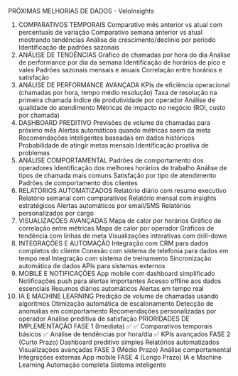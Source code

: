 PRÓXIMAS MELHORIAS DE DADOS - VeloInsights
1. COMPARATIVOS TEMPORAIS
Comparativo mês anterior vs atual com percentuais de variação
Comparativo semana anterior vs atual mostrando tendências
Análise de crescimento/declínio por período
Identificação de padrões sazonais
2. ANÁLISE DE TENDÊNCIAS
Gráfico de chamadas por hora do dia
Análise de performance por dia da semana
Identificação de horários de pico e vales
Padrões sazonais mensais e anuais
Correlação entre horários e satisfação
3. ANÁLISE DE PERFORMANCE AVANÇADA
KPIs de eficiência operacional (chamadas por hora, tempo médio resolução)
Taxa de resolução na primeira chamada
Índice de produtividade por operador
Análise de qualidade do atendimento
Métricas de impacto no negócio (ROI, custo por chamada)
4. DASHBOARD PREDITIVO
Previsões de volume de chamadas para próximo mês
Alertas automáticos quando métricas saem da meta
Recomendações inteligentes baseadas em dados históricos
Probabilidade de atingir metas mensais
Identificação proativa de problemas
5. ANÁLISE COMPORTAMENTAL
Padrões de comportamento dos operadores
Identificação dos melhores horários de trabalho
Análise de tipos de chamada mais comuns
Satisfação por tipo de atendimento
Padrões de comportamento dos clientes
6. RELATÓRIOS AUTOMATIZADOS
Relatório diário com resumo executivo
Relatório semanal com comparativos
Relatório mensal com insights estratégicos
Alertas automáticos por email/SMS
Relatórios personalizados por cargo
7. VISUALIZAÇÕES AVANÇADAS
Mapa de calor por horários
Gráfico de correlação entre métricas
Mapa de calor por operador
Gráficos de tendência com linhas de meta
Visualizações interativas com drill-down
8. INTEGRAÇÕES E AUTOMAÇÃO
Integração com CRM para dados completos do cliente
Conexão com sistema de telefonia para dados em tempo real
Integração com sistema de treinamento
Sincronização automática de dados
APIs para sistemas externos
9. MOBILE E NOTIFICAÇÕES
App mobile com dashboard simplificado
Notificações push para alertas importantes
Acesso offline aos dados essenciais
Resumos diários automáticos
Alertas em tempo real
10. IA E MACHINE LEARNING
Predição de volume de chamadas usando algoritmos
Otimização automática de escalonamento
Detecção de anomalias em comportamento
Recomendações personalizadas por operador
Análise preditiva de satisfação
PRIORIDADES DE IMPLEMENTAÇÃO
FASE 1 (Imediata) ✅
✅ Comparativos temporais básicos
✅ Análise de tendências por hora/dia
✅ KPIs avançados
FASE 2 (Curto Prazo)
Dashboard preditivo simples
Relatórios automatizados
Visualizações avançadas
FASE 3 (Médio Prazo)
Análise comportamental
Integrações externas
App mobile
FASE 4 (Longo Prazo)
IA e Machine Learning
Automação completa
Sistema inteligente
